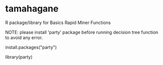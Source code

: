 # tamahagane
 R package/library for Basics Rapid Miner Functions
 
NOTE:
please install 'party' package before running decision tree function to avoid any error.

install.packages("party")

library(party)
